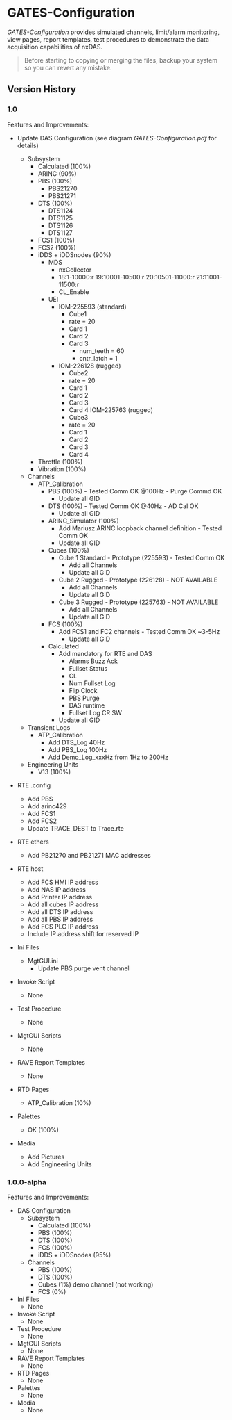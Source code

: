# GATES-Configuration

*GATES-Configuration* provides simulated channels, limit/alarm monitoring, view pages, report templates, test procedures to demonstrate the data acquisition capabilities of nxDAS.

> Before starting to copying or merging the files, backup your system so you can revert any mistake.

## Version History

### 1.0
Features and Improvements:
- Update DAS Configuration (see diagram *GATES-Configuration.pdf* for details)
	- Subsystem
		- Calculated (100%)
		- ARINC (90%)
		- PBS (100%)
			- PBS21270
			- PBS21271
		- DTS (100%)
			- DTS1124
			- DTS1125
			- DTS1126
			- DTS1127
		- FCS1 (100%)
		- FCS2 (100%)
		- iDDS + iDDSnodes (90%)
			- MDS
				- nxCollector
				- 18:1-10000:r 19:10001-10500:r 20:10501-11000:r 21:11001-11500:r
				- CL_Enable
			- UEI
				- IOM-225593 (standard)
					- Cube1
					- rate = 20
					- Card 1
					- Card 2
					- Card 3
						- num_teeth = 60
						- cntr_latch = 1
				- IOM-226128 (rugged)
					- Cube2
					- rate = 20
					- Card 1
					- Card 2
					- Card 3
					- Card 4
				IOM-225763 (rugged)
					- Cube3
					- rate = 20
					- Card 1
					- Card 2
					- Card 3
					- Card 4
		- Throttle (100%)
		- Vibration (100%)
	- Channels
		- ATP_Calibration
			- PBS (100%) - Tested Comm OK @100Hz - Purge Commd OK
				- Update all GID
			- DTS (100%) - Tested Comm OK @40Hz - AD Cal OK
				- Update all GID
			- ARINC_Simulator (100%)
				- Add Mariusz ARINC loopback channel definition - Tested Comm OK
				- Update all GID
			- Cubes (100%)
				- Cube 1 Standard - Prototype (225593) - Tested Comm OK
					- Add all Channels
					- Update all GID
				- Cube 2 Rugged - Prototype (226128) - NOT AVAILABLE
					- Add all Channels
					- Update all GID
				- Cube 3 Rugged - Prototype (225763) - NOT AVAILABLE
					- Add all Channels
					- Update all GID
			- FCS (100%)
				- Add FCS1 and FC2 channels - Tested Comm OK ~3-5Hz
					- Update all GID
			- Calculated
				- Add mandatory for RTE and DAS
					- Alarms Buzz Ack
					- Fullset Status
					- CL
					- Num Fullset Log
					- Flip Clock
					- PBS Purge
					- DAS runtime
					- Fullset Log CR SW
				- Update all GID
	- Transient Logs
		- ATP_Calibration
			- Add DTS_Log 40Hz
			- Add PBS_Log 100Hz
			- Add Demo_Log_xxxHz from 1Hz to 200Hz
	- Engineering Units
		- V13 (100%)
- RTE .config
	- Add PBS
	- Add arinc429
	- Add FCS1
	- Add FCS2
	- Update TRACE_DEST to Trace.rte

- RTE ethers
	- Add PB21270 and PB21271 MAC addresses
- RTE host
	- Add FCS HMI IP address
	- Add NAS IP address
	- Add Printer IP address
	- Add all cubes IP address
	- Add all DTS IP address
	- Add all PBS IP address
	- Add FCS PLC IP address
	- Include IP address shift for reserved IP
- Ini Files
	- MgtGUI.ini
		- Update PBS purge vent channel
- Invoke Script
	- None
- Test Procedure
	- None
- MgtGUI Scripts
	- None
- RAVE Report Templates
	- None
- RTD Pages
	- ATP_Calibration (10%)
- Palettes
	- OK (100%)
- Media
	- Add Pictures
	- Add Engineering Units

### 1.0.0-alpha
Features and Improvements:
- DAS Configuration
	- Subsystem
		- Calculated (100%)
		- PBS (100%)
		- DTS (100%)
		- FCS (100%)
		- iDDS + iDDSnodes (95%)
	- Channels
		- PBS (100%)
		- DTS (100%)
		- Cubes (1%) demo channel (not working)
		- FCS (0%)
- Ini Files
	- None
- Invoke Script
	- None
- Test Procedure
	- None
- MgtGUI Scripts
	- None
- RAVE Report Templates
	- None
- RTD Pages
	- None
- Palettes
	- None
- Media
	- None
	









